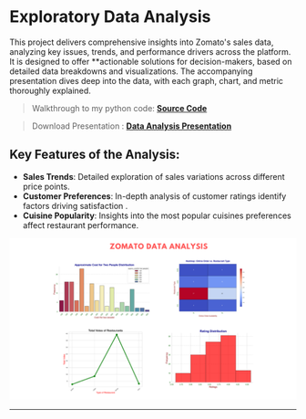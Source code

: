 # Exploratory Data Analysis
This project delivers comprehensive insights into Zomato's sales data, analyzing key issues, trends, and performance drivers across the platform. It is designed to offer **actionable solutions for decision-makers, based on detailed data breakdowns and visualizations. The accompanying presentation dives deep into the data, with each graph, chart, and metric thoroughly explained.

> Walkthrough to my python code: [**Source Code**](https://github.com/ashwinx09/Zomato_data_analysis/blob/main/Zomato_data_analysis.ipynb)

> Download Presentation : [**Data Analysis Presentation**](https://github.com/ashwinx09/Zomato_data_analysis/blob/main/Zomato_DataAnalysis_Presentation.pptx)



## Key Features of the Analysis:
- **Sales Trends**: Detailed exploration of sales variations across different price points.
- **Customer Preferences**: In-depth analysis of customer ratings identify factors driving satisfaction .
- **Cuisine Popularity**: Insights into the most popular cuisines preferences affect restaurant performance.

<img src="https://github.com/ashwinx09/Zomato_data_analysis/blob/main/Description.png" alt="Graphs" />
  
---

